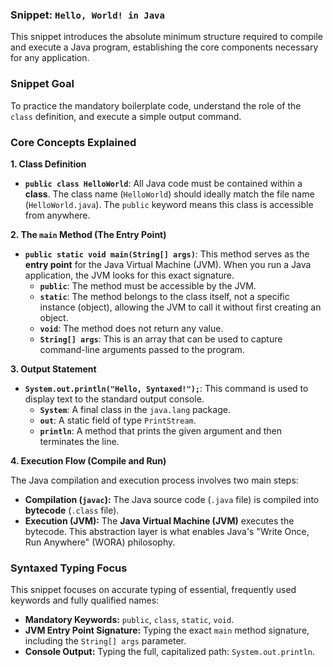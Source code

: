 ### Snippet: `Hello, World! in Java`

This snippet introduces the absolute minimum structure required to compile and execute a Java program, establishing the core components necessary for any application.

### Snippet Goal

To practice the mandatory boilerplate code, understand the role of the `class` definition, and execute a simple output command.

### Core Concepts Explained

**1. Class Definition**

* **`public class HelloWorld`**: All Java code must be contained within a **class**. The class name (`HelloWorld`) should ideally match the file name (`HelloWorld.java`). The `public` keyword means this class is accessible from anywhere.

**2. The `main` Method (The Entry Point)**

* **`public static void main(String[] args)`**: This method serves as the **entry point** for the Java Virtual Machine (JVM). When you run a Java application, the JVM looks for this exact signature.
    * **`public`**: The method must be accessible by the JVM.
    * **`static`**: The method belongs to the class itself, not a specific instance (object), allowing the JVM to call it without first creating an object.
    * **`void`**: The method does not return any value.
    * **`String[] args`**: This is an array that can be used to capture command-line arguments passed to the program.

**3. Output Statement**

* **`System.out.println("Hello, Syntaxed!");`**: This command is used to display text to the standard output console.
    * **`System`**: A final class in the `java.lang` package.
    * **`out`**: A static field of type `PrintStream`.
    * **`println`**: A method that prints the given argument and then terminates the line.

**4. Execution Flow (Compile and Run)**

The Java compilation and execution process involves two main steps:

* **Compilation (`javac`):** The Java source code (`.java` file) is compiled into **bytecode** (`.class` file).
* **Execution (JVM):** The **Java Virtual Machine (JVM)** executes the bytecode. This abstraction layer is what enables Java's "Write Once, Run Anywhere" (WORA) philosophy.

### Syntaxed Typing Focus

This snippet focuses on accurate typing of essential, frequently used keywords and fully qualified names:

* **Mandatory Keywords:** `public`, `class`, `static`, `void`.
* **JVM Entry Point Signature:** Typing the exact `main` method signature, including the `String[] args` parameter.
* **Console Output:** Typing the full, capitalized path: `System.out.println`.